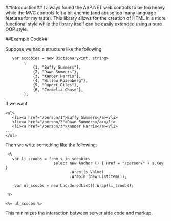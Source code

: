 ##Introduction##
I always found the ASP.NET web controls to be too heavy while the MVC controls felt a bit anemic (and abuse too many language features for my taste).  This library allows for the creation of HTML in a more functional style while the library itself can be easily extended using a pure OOP style.

##Example Code##
   
Suppose we had a structure like the following:
       
	   var scoobies = new Dictionary<int, string>
            {
                {1, "Buffy Summers"},
                {2, "Dawn Summers"},
                {3, "Xander Harris"},
                {4, "Willow Rosenberg"},
                {5, "Rupert Giles"},
                {6, "Cordelia Chase"},
            };


If we want
    
	<ul>
	   <li><a href="/person/1">Buffy Summers</a></li>
	   <li><a href="/person/2">Dawn Summers</a></li>
	   <li><a href="/person/3">Xander Harris</a></li>
	...
	</ul>

Then we write something like the following:

     <%
       var li_scoobs = from s in scoobies 
                         select new Anchor () { Href = "/person/" + s.Key }
								.Wrap (s.Value)
								.WrapIn (new ListItem());
								
		var ul_scoobs = new UnorderedList().Wrap(li_scoobs);
								
     %>

    <%= ul_scoobs %>
			
This minimizes the interaction between server side code and markup.